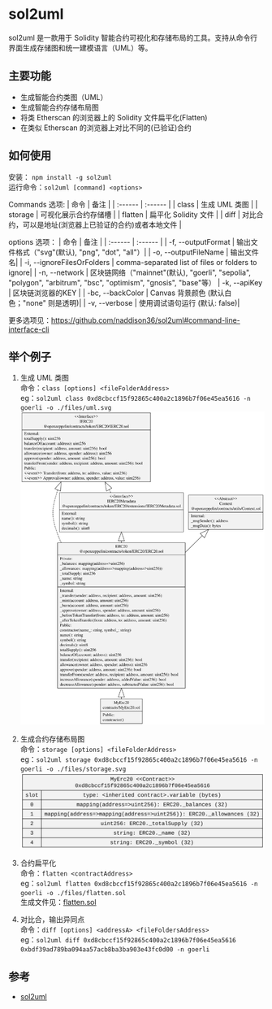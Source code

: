 # sol2uml
sol2uml 是一款用于 Solidity 智能合约可视化和存储布局的工具。支持从命令行界面生成存储图和统一建模语言（UML）等。

## 主要功能
- 生成智能合约类图（UML）
- 生成智能合约存储布局图
- 将类 Etherscan 的浏览器上的 Solidity 文件扁平化(Flatten)
- 在类似 Etherscan 的浏览器上对比不同的(已验证)合约


## 如何使用
安装： `npm install -g sol2uml`  
运行命令：`sol2uml [command] <options>`

Commands 选项:
| 命令 | 备注 |
| :------ | :------ |
| class   | 生成 UML 类图 |
| storage   | 可视化展示合约存储槽 |
| flatten   | 扁平化 Solidity 文件 |
| diff   | 对比合约，可以是地址(浏览器上已验证的合约)或者本地文件 |


options 选项：
 | 命令 | 备注 |
 | :------ | :------ |
 | -f, --outputFormat <value>                     | 输出文件格式（"svg"(默认), "png", "dot", "all"）|
 | -o, --outputFileName <value>                   | 输出文件名|
 | -i, --ignoreFilesOrFolders <filesOrFolders>    | comma-separated list of files or folders to ignore|
 | -n, --network <network>                        | 区块链网络（"mainnet"(默认), "goerli", "sepolia", "polygon", "arbitrum", "bsc", "optimism", "gnosis", "base"等）
 | -k, --apiKey <key>                             | 区块链浏览器的KEY |
 | -bc, --backColor <color>                       | Canvas 背景颜色 (默认白色；"none" 则是透明)|
 | -v, --verbose                                  | 使用调试语句运行 (默认: false)|

更多选项见：https://github.com/naddison36/sol2uml#command-line-interface-cli

## 举个例子
1. 生成 UML 类图  
    命令：`class [options] <fileFolderAddress>`  
    eg：`sol2uml class 0xd8cbccf15f92865c400a2c1896b7f06e45ea5616 -n goerli -o ./files/uml.svg` 
    ![预览](./files/uml.svg)

2. 生成合约存储布局图  
    命令：`storage [options] <fileFolderAddress>`  
    eg：`sol2uml storage 0xd8cbccf15f92865c400a2c1896b7f06e45ea5616 -n goerli -o ./files/storage.svg`
    ![预览](./files/storage.svg)

3. 合约扁平化  
    命令：`flatten <contractAddress>`  
    eg：`sol2uml flatten 0xd8cbccf15f92865c400a2c1896b7f06e45ea5616 -n goerli -o ./files/flatten.sol`  
    生成文件见：[flatten.sol](./files/flatten.sol)

4. 对比合，输出异同点  
    命令：`diff [options] <addressA> <fileFoldersAddress>`  
    eg：`sol2uml diff 0xd8cbccf15f92865c400a2c1896b7f06e45ea5616 0xbdf39ad789ba094aa57acb8ba3ba903e43fc0d00 -n goerli`


## 参考
- [sol2uml](https://github.com/naddison36/sol2uml)
